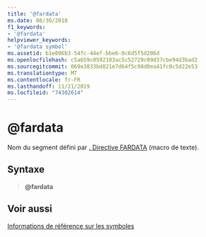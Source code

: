 ```yaml
---
title: '@fardata'
ms.date: 08/30/2018
f1_keywords:
- '@fardata'
helpviewer_keywords:
- '@fardata symbol'
ms.assetid: b1e096b3-54fc-44ef-bbe6-0c6d5f5d206d
ms.openlocfilehash: c5a659c0592103ac5c52729c09d37cbe94d3bad2
ms.sourcegitcommit: 069e3833bd821e7d64f5c98d0ea41fc0c5d22e53
ms.translationtype: MT
ms.contentlocale: fr-FR
ms.lasthandoff: 11/21/2019
ms.locfileid: "74302614"
---
```

# <a name="fardata"></a>\@fardata

Nom du segment défini par [. Directive FARDATA](../../assembler/masm/dot-fardata.md) (macro de texte).

## <a name="syntax"></a>Syntaxe

> **\@fardata**

## <a name="see-also"></a>Voir aussi

[Informations de référence sur les symboles](../../assembler/masm/symbols-reference.md)
